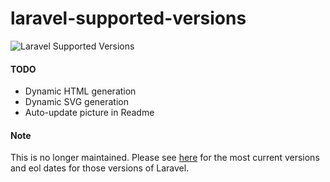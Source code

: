 # laravel-supported-versions

![Laravel Supported Versions](https://cdn.rawgit.com/pravindahal/laravel-supported-versions/master/main-static-2017-07-17.svg)

#### TODO

- Dynamic HTML generation
- Dynamic SVG generation
- Auto-update picture in Readme

#### Note

This is no longer maintained. Please see [here](https://endoflife.software/programming-languages/frameworks/laravel) for the most current versions and eol dates for those versions of Laravel.
